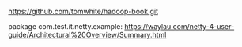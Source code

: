 https://github.com/tomwhite/hadoop-book.git

package com.test.it.netty.example: https://waylau.com/netty-4-user-guide/Architectural%20Overview/Summary.html

